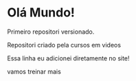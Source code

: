 # Olá Mundo!
 Primeiro repositori versionado.

 Repositori criado pela cursos em videos
 
 Essa linha eu adicionei diretamente no site!
 
 vamos treinar mais
